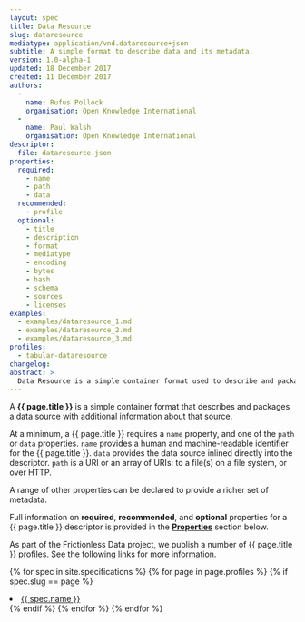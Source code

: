 ```yaml
---
layout: spec
title: Data Resource
slug: dataresource
mediatype: application/vnd.dataresource+json
subtitle: A simple format to describe data and its metadata.
version: 1.0-alpha-1
updated: 18 December 2017
created: 11 December 2017
authors:
  -
    name: Rufus Pollock
    organisation: Open Knowledge International
  -
    name: Paul Walsh
    organisation: Open Knowledge International
descriptor:
  file: dataresource.json
properties:
  required:
    - name
    - path
    - data
  recommended:
    - profile
  optional:
    - title
    - description
    - format
    - mediatype
    - encoding
    - bytes
    - hash
    - schema
    - sources
    - licenses
examples:
  - examples/dataresource_1.md
  - examples/dataresource_2.md
  - examples/dataresource_3.md
profiles:
  - tabular-dataresource
changelog:
abstract: >
  Data Resource is a simple container format used to describe and package a data source with additional metadata about that data source. By providing a minimum set of required properties and a range of recommended and optional properties, the format enables a simple contract for data interoperability that is governed by minimalism.
---
```


A **{{ page.title }}** is a simple container format that describes and packages a data source with additional information about that source.

At a minimum, a {{ page.title }} requires a `name` property, and one of the `path` or `data` properties. `name` provides a human and machine-readable identifier for the {{ page.title }}. `data` provides the data source inlined directly into the descriptor. `path` is a URI or an array of URIs: to a file(s) on a file system, or over HTTP.

A range of other properties can be declared to provide a richer set of metadata.

Full information on **required**, **recommended**, and **optional** properties for a {{ page.title }} descriptor is provided in the [**Properties**](#properties) section below.

As part of the Frictionless Data project, we publish a number of {{ page.title }} profiles. See the following links for more information.

{% for spec in site.specifications %}
{% for page in page.profiles %}
{% if spec.slug == page %}
<li><a href="/{{ spec.slug }}/">{{ spec.name }}</a></li>
{% endif %}
{% endfor %}
{% endfor %}

